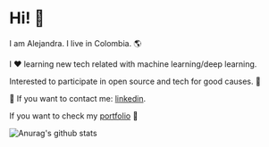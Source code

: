 # Hi! :space_invader:

I am Alejandra. I live in Colombia. :earth_americas:

I :heart: learning new tech related with machine learning/deep learning. 

Interested to participate in open source and tech for good causes. :full_moon_with_face:

:speech_balloon: If you want to contact me: [linkedin](https://www.linkedin.com/in/alejandra-berbesi-becerra/).

If you want to check my [portfolio](https://alejandraberbesi.github.io/) :milky_way:

![Anurag's github stats](https://github-readme-stats.vercel.app/api?username=alejandraberbesi&hide=stars,issues&count_private=true&show_icons=true&theme=cobalt)
